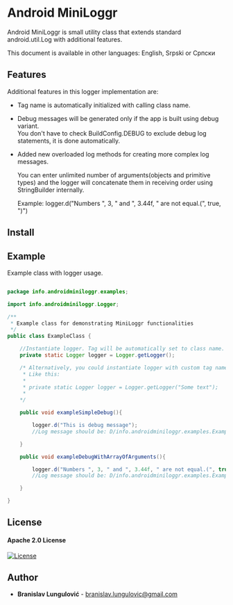 # Android MiniLoggr

Android MiniLoggr is small utility class that extends standard android.util.Log with additional features.

This document is available in other languages: English, Srpski or Српски

## Features

Additional features in this logger implementation are:
+ Tag name is automatically initialized with calling class name.
+ Debug messages will be generated only if the app is built using debug variant.  
  You don't have to check BuildConfig.DEBUG to exclude debug log statements, it is done automatically.
+ Added new overloaded log methods for creating more complex log messages.

   You can enter unlimited number of arguments(objects and primitive types) and the logger will concatenate them in
   receiving order using StringBuilder internally.  
    
   Example: logger.d("Numbers ", 3, " and ", 3.44f, " are not equal.(", true, ")") 

## Install


## Example

Example class with logger usage.


```java

package info.androidminiloggr.examples;

import info.androidminiloggr.Logger;

/**
 * Example class for demonstrating MiniLoggr functionalities
 */
public class ExampleClass {

    //Instantiate logger. Tag will be automatically set to class name.
    private static Logger logger = Logger.getLogger();

    /* Alternatively, you could instantiate logger with custom tag name.
     * Like this:
     *
     * private static Logger logger = Logger.getLogger("Some text");
     *
    */

    public void exampleSimpleDebug(){

        logger.d("This is debug message");
        //Log message should be: D/info.androidminiloggr.examples.ExampleClass: This is debug message

    }

    public void exampleDebugWithArrayOfArguments(){

        logger.d("Numbers ", 3, " and ", 3.44f, " are not equal.(", true, ")");
        //Log message should be: D/info.androidminiloggr.examples.ExampleClass: Numbers 3 and 3.44 are not equal.(true)

    }

}

```


## License
#### Apache 2.0 License
[![License](https://img.shields.io/badge/License-Apache%202.0-yellowgreen.svg)](https://opensource.org/licenses/Apache-2.0)

## Author

* **Branislav Lungulović** - branislav.lungulovic@gmail.com
